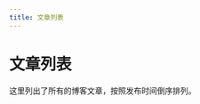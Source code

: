 ```yaml
---
title: 文章列表
---
```


<script setup>
import PostList from '../.vitepress/theme/components/PostList.vue'
</script>

# 文章列表

这里列出了所有的博客文章，按照发布时间倒序排列。

<PostList /> 